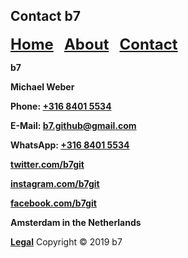 ## Contact b7

<p><strong><font size="5"><a href="https://b7.github.io">Home</a> &nbsp; <a href="https://b7.github.io/about">About</a> &nbsp; <a href="https://b7.github.io/contact">Contact</a></font></strong></p>

**b7**

**Michael Weber**

**Phone: <a href="tel:+31684015534">+316 8401 5534</a>**

**E-Mail: <a href="mailto:b7.github@gmail.com">b7.github@gmail.com</a>**

**WhatsApp: <a href="wa.me/31684015534">+316 8401 5534</a>**

**<a href="https://twitter.com/b7git">twitter.com/b7git</a>**

**<a href="https://instagram.com/b7git">instagram.com/b7git</a>**

**<a href="https://facebook.com/b7git">facebook.com/b7git</a>**

**Amsterdam in the Netherlands**

<strong><a href="https://b7.github.io/legal">Legal</a></strong> Copyright © 2019 b7
